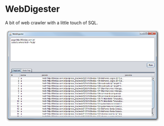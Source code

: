 # WebDigester
A bit of web crawler with a little touch of SQL.

![](https://github.com/marcusbecker/WebDigester/blob/master/print.png)
